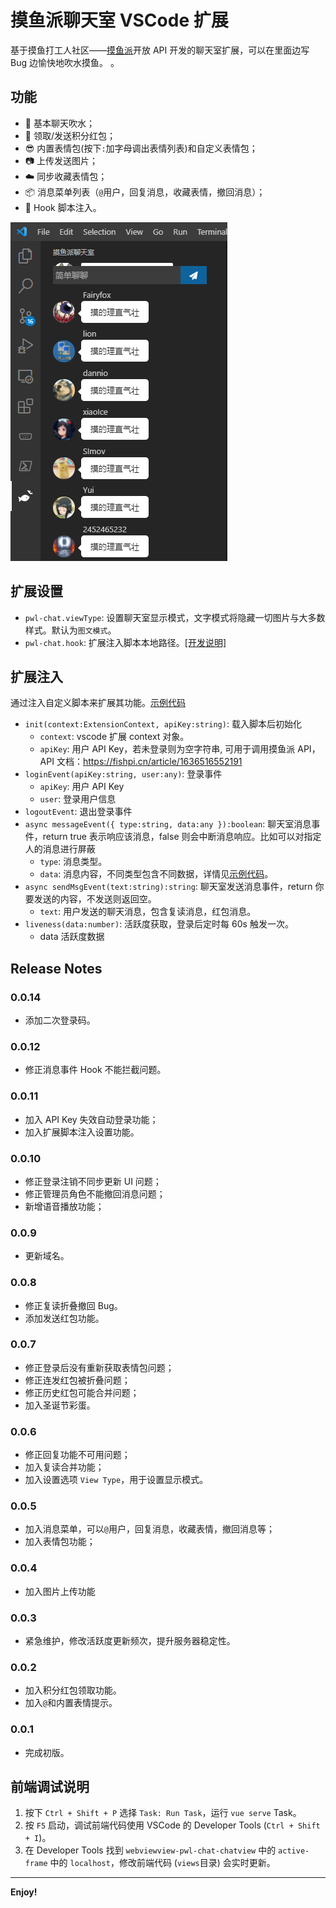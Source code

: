 # 摸鱼派聊天室 VSCode 扩展

基于摸鱼打工人社区——[摸鱼派](https://fishpi.cn)开放 API 开发的聊天室扩展，可以在里面边写 Bug 边愉快地吹水摸鱼。 。

## 功能

- 💬 基本聊天吹水；
- 🧧 领取/发送积分红包；
- 😎 内置表情包(按下`:`加字母调出表情列表)和自定义表情包；
- 📷 上传发送图片；
- ☁️ 同步收藏表情包；
- 📦 消息菜单列表（`@`用户，回复消息，收藏表情，撤回消息）；
- 📜 Hook 脚本注入。

![](media/preview.png)

## 扩展设置

- `pwl-chat.viewType`: 设置聊天室显示模式，文字模式将隐藏一切图片与大多数样式。默认为`图文模式`。
- `pwl-chat.hook`: 扩展注入脚本本地路径。[[开发说明]](#扩展注入)

## 扩展注入

通过注入自定义脚本来扩展其功能。[示例代码](./hook.js)

- `init(context:ExtensionContext, apiKey:string)`: 载入脚本后初始化
  * `context`: vscode 扩展 context 对象。
  * `apiKey`: 用户 API Key，若未登录则为空字符串, 可用于调用摸鱼派 API，API 文档：https://fishpi.cn/article/1636516552191
- `loginEvent(apiKey:string, user:any)`: 登录事件
  * `apiKey`: 用户 API Key
  * `user`: 登录用户信息
- `logoutEvent`: 退出登录事件
- `async messageEvent({ type:string, data:any }):boolean`: 聊天室消息事件，return true 表示响应该消息，false 则会中断消息响应。比如可以对指定人的消息进行屏蔽
  * `type`: 消息类型。
  * `data`: 消息内容，不同类型包含不同数据，详情见[示例代码](./hook.js)。
- `async sendMsgEvent(text:string):string`: 聊天室发送消息事件，return 你要发送的内容，不发送则返回空。
  * `text`: 用户发送的聊天消息，包含复读消息，红包消息。
- `liveness(data:number)`: 活跃度获取，登录后定时每 60s 触发一次。
  * data 活跃度数据  

 
## Release Notes

### 0.0.14
- 添加二次登录码。

### 0.0.12
- 修正消息事件 Hook 不能拦截问题。

### 0.0.11
- 加入 API Key 失效自动登录功能；
- 加入扩展脚本注入设置功能。

### 0.0.10
- 修正登录注销不同步更新 UI 问题；
- 修正管理员角色不能撤回消息问题；
- 新增语音播放功能；

### 0.0.9
- 更新域名。

### 0.0.8
- 修正复读折叠撤回 Bug。
- 添加发送红包功能。

### 0.0.7
- 修正登录后没有重新获取表情包问题；
- 修正连发红包被折叠问题；
- 修正历史红包可能合并问题；
- 加入圣诞节彩蛋。

### 0.0.6
- 修正回复功能不可用问题；
- 加入复读合并功能；
- 加入设置选项 `View Type`，用于设置显示模式。

### 0.0.5
- 加入消息菜单，可以`@`用户，回复消息，收藏表情，撤回消息等；
- 加入表情包功能；

### 0.0.4
- 加入图片上传功能

### 0.0.3
- 紧急维护，修改活跃度更新频次，提升服务器稳定性。

### 0.0.2
- 加入积分红包领取功能。
- 加入`@`和内置表情提示。

### 0.0.1
- 完成初版。



## 前端调试说明
1. 按下 `Ctrl + Shift + P` 选择 `Task: Run Task`，运行 `vue serve` Task。
2. 按 `F5` 启动，调试前端代码使用 VSCode 的 Developer Tools (`Ctrl + Shift + I`)。
3. 在 Developer Tools 找到 `webviewview-pwl-chat-chatview` 中的 `active-frame` 中的 `localhost`，修改前端代码 (`views`目录) 会实时更新。
-----------------------------------------------------------------------------------------------------------
**Enjoy!**
